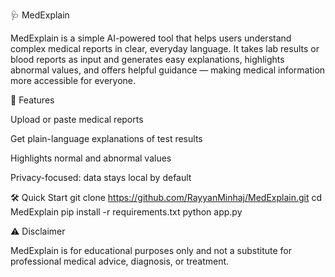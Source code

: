 🩺 MedExplain

MedExplain is a simple AI-powered tool that helps users understand complex medical reports in clear, everyday language.
It takes lab results or blood reports as input and generates easy explanations, highlights abnormal values, and offers helpful guidance — making medical information more accessible for everyone.

🚀 Features

Upload or paste medical reports

Get plain-language explanations of test results

Highlights normal and abnormal values

Privacy-focused: data stays local by default

🛠️ Quick Start
git clone https://github.com/RayyanMinhaj/MedExplain.git
cd MedExplain
pip install -r requirements.txt
python app.py

⚠️ Disclaimer

MedExplain is for educational purposes only and not a substitute for professional medical advice, diagnosis, or treatment.